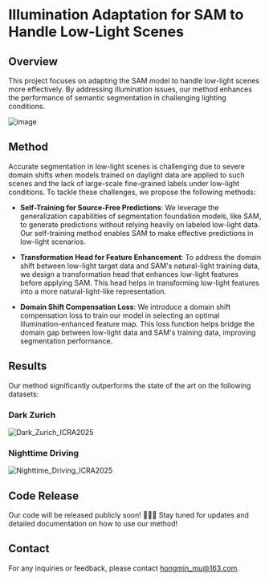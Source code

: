 # Illumination Adaptation for SAM to Handle Low-Light Scenes

## Overview
This project focuses on adapting the SAM model to handle low-light scenes more effectively. By addressing illumination issues, our method enhances the performance of semantic segmentation in challenging lighting conditions.

![image](https://github.com/user-attachments/assets/c91e01dd-7493-480f-b5ee-552184cfd2f4)


## Method
Accurate segmentation in low-light scenes is challenging due to severe domain shifts when models trained on daylight data are applied to such scenes and the lack of large-scale fine-grained labels under low-light conditions. To tackle these challenges, we propose the following methods:

- **Self-Training for Source-Free Predictions**: We leverage the generalization capabilities of segmentation foundation models, like SAM, to generate predictions without relying heavily on labeled low-light data. Our self-training method enables SAM to make effective predictions in low-light scenarios.

- **Transformation Head for Feature Enhancement**: To address the domain shift between low-light target data and SAM's natural-light training data, we design a transformation head that enhances low-light features before applying SAM. This head helps in transforming low-light features into a more natural-light-like representation.

- **Domain Shift Compensation Loss**: We introduce a domain shift compensation loss to train our model in selecting an optimal illumination-enhanced feature map. This loss function helps bridge the domain gap between low-light data and SAM's training data, improving segmentation performance.

## Results
Our method significantly outperforms the state of the art on the following datasets:

### Dark Zurich
![Dark_Zurich_ICRA2025](https://github.com/user-attachments/assets/4a35411e-66f1-4d68-ab55-8909275a81e8)

### Nighttime Driving
![Nighttime_Driving_ICRA2025](https://github.com/user-attachments/assets/9b150ddc-7538-4169-bfed-812c91ae5df1)

## Code Release
Our code will be released publicly soon! 🚀🚀🚀
Stay tuned for updates and detailed documentation on how to use our method!

## Contact
For any inquiries or feedback, please contact [hongmin_mu@163.com](mailto:hongmin_mu@163.com).
